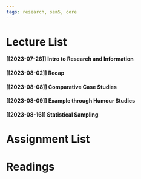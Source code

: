 ```yaml
---
tags: research, sem5, core
---
```

Lecture List
==
#### [[2023-07-26]] Intro to Research and Information
#### [[2023-08-02]] Recap
#### [[2023-08-08]] Comparative Case Studies
#### [[2023-08-09]] Example through Humour Studies
#### [[2023-08-16]] Statistical Sampling

Assignment List
==

Readings
==